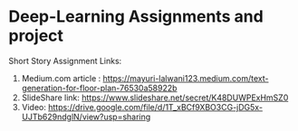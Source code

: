 # Deep-Learning Assignments and project
Short Story Assignment Links:
1. Medium.com article : https://mayuri-lalwani123.medium.com/text-generation-for-floor-plan-76530a58922b
2. SlideShare link: https://www.slideshare.net/secret/K48DUWPExHmSZ0
3. Video: https://drive.google.com/file/d/1T_xBCf9XBO3CG-jDG5x-UJTb629ndglN/view?usp=sharing

